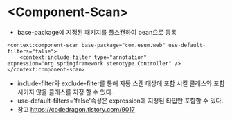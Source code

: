 # &lt;Component-Scan&gt;

- base-package에 지정된 패키지를 풀스캔하여 bean으로 등록

~~~
<context:component-scan base-package="com.esum.web" use-default-filters="false">
	<context:include-filter type="annotation" expression="org.springframework.sterotype.Controller" />
</context:component-scan>
~~~

- include-filter와 exclude-filter를 통해 자동 스캔 대상에 포함 시킬 클래스와 포함시키지 않을 클래스를 지정 할 수 있다.<br>
- use-default-filters='false'속성은 expression에 지정된 타입만 포함할 수 있다.<br>
- 참고 https://codedragon.tistory.com/9017